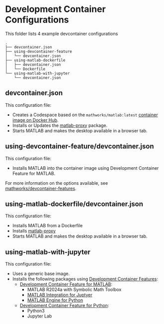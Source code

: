 # Development Container Configurations

This folder lists 4 example devcontainer configurations

```
.
├── devcontainer.json
├── using-devcontainer-feature
│   └── devcontainer.json
├── using-matlab-dockerfile
│   ├── devcontainer.json
│   └── Dockerfile
└── using-matlab-with-jupyter
    └── devcontainer.json

```

## devcontainer.json

This configuration file:
* Creates a Codespace based on the `mathworks/matlab:latest` [container image on Docker Hub](https://hub.docker.com/repository/docker/mathworks/matlab).
* Installs or Updates the [matlab-proxy](https://github.com/mathworks/matlab-proxy) package.
* Starts MATLAB and makes the desktop available in a browser tab.


## using-devcontainer-feature/devcontainer.json

This configuration file:
* Installs MATLAB into the container image using Development Container Feature for MATLAB.

For more information on the options available, see [mathworks/devcontainer-features](https://github.com/mathworks/devcontainer-features/tree/main/src/matlab).

## using-matlab-dockerfile/devcontainer.json

This configuration file:
* Installs MATLAB from a Dockerfile
* Installs [matlab-proxy](https://github.com/mathworks/matlab-proxy)
* Starts MATLAB and makes the desktop available in a browser tab.

## using-matlab-with-jupyter

This configuration file:
* Uses a generic base image.
* Installs the following packages using [Development Container Features](https://containers.dev/implementors/features/):
    * [Development Container Feature for MATLAB](https://github.com/mathworks/devcontainer-features/tree/main/src/matlab):
        * MATLAB R2024a with Symbolic Math Toolbox
        * [MATLAB Integration for Juptyer](https://github.com/mathworks/jupyter-matlab-proxy)
        * [MATLAB Engine for Python](https://github.com/mathworks/matlab-engine-for-python)
    * [Development Container Feature for Python](https://github.com/devcontainers/features/tree/main/src/python):
        * Python3
        * Jupyter Lab



